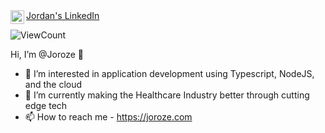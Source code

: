<a href="https://www.linkedin.com/in/joroze/">
  Jordan's LinkedIn
  <img align="left" width="22px" src="https://github.com/Joroze/Joroze/assets/1338914/5ee40cff-226d-40ce-80cd-12e3c1251a34" />
</a>

![ViewCount](https://views.whatilearened.today/views/github/Joroze/views.svg)

Hi, I’m @Joroze 👋
- 👀 I’m interested in application development using Typescript, NodeJS, and the cloud
- 🚀 I’m currently making the Healthcare Industry better through cutting edge tech
- 📫 How to reach me - https://joroze.com


<!---
Joroze/Joroze is a ✨ special ✨ repository because its `README.md` (this file) appears on your GitHub profile.
You can click the Preview link to take a look at your changes.
--->
